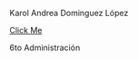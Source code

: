 <html>
<head>
<title>Hi</title>
</head>
<body>
	<p>Karol Andrea Dominguez López</p>
	<p>
		<a href="tarea.htm" onclick="alert('Hi'); return false;">Click Me</a>
	</p>
	<p>6to Administración</p>
</body>
</html>
